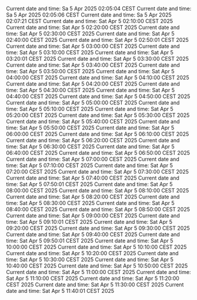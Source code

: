 Current date and time: Sa  5 Apr 2025 02:05:04 CEST
Current date and time: Sa  5 Apr 2025 02:05:06 CEST
Current date and time: Sa  5 Apr 2025 02:07:21 CEST
Current date and time: Sat Apr  5 02:10:00 CEST 2025
Current date and time: Sat Apr  5 02:20:00 CEST 2025
Current date and time: Sat Apr  5 02:30:00 CEST 2025
Current date and time: Sat Apr  5 02:40:00 CEST 2025
Current date and time: Sat Apr  5 02:50:01 CEST 2025
Current date and time: Sat Apr  5 03:00:00 CEST 2025
Current date and time: Sat Apr  5 03:10:00 CEST 2025
Current date and time: Sat Apr  5 03:20:01 CEST 2025
Current date and time: Sat Apr  5 03:30:00 CEST 2025
Current date and time: Sat Apr  5 03:40:00 CEST 2025
Current date and time: Sat Apr  5 03:50:00 CEST 2025
Current date and time: Sat Apr  5 04:00:00 CEST 2025
Current date and time: Sat Apr  5 04:10:00 CEST 2025
Current date and time: Sat Apr  5 04:20:00 CEST 2025
Current date and time: Sat Apr  5 04:30:00 CEST 2025
Current date and time: Sat Apr  5 04:40:00 CEST 2025
Current date and time: Sat Apr  5 04:50:00 CEST 2025
Current date and time: Sat Apr  5 05:00:00 CEST 2025
Current date and time: Sat Apr  5 05:10:00 CEST 2025
Current date and time: Sat Apr  5 05:20:00 CEST 2025
Current date and time: Sat Apr  5 05:30:00 CEST 2025
Current date and time: Sat Apr  5 05:40:00 CEST 2025
Current date and time: Sat Apr  5 05:50:00 CEST 2025
Current date and time: Sat Apr  5 06:00:00 CEST 2025
Current date and time: Sat Apr  5 06:10:00 CEST 2025
Current date and time: Sat Apr  5 06:20:00 CEST 2025
Current date and time: Sat Apr  5 06:30:00 CEST 2025
Current date and time: Sat Apr  5 06:40:00 CEST 2025
Current date and time: Sat Apr  5 06:50:00 CEST 2025
Current date and time: Sat Apr  5 07:00:00 CEST 2025
Current date and time: Sat Apr  5 07:10:00 CEST 2025
Current date and time: Sat Apr  5 07:20:00 CEST 2025
Current date and time: Sat Apr  5 07:30:00 CEST 2025
Current date and time: Sat Apr  5 07:40:00 CEST 2025
Current date and time: Sat Apr  5 07:50:01 CEST 2025
Current date and time: Sat Apr  5 08:00:00 CEST 2025
Current date and time: Sat Apr  5 08:10:00 CEST 2025
Current date and time: Sat Apr  5 08:20:00 CEST 2025
Current date and time: Sat Apr  5 08:30:00 CEST 2025
Current date and time: Sat Apr  5 08:40:00 CEST 2025
Current date and time: Sat Apr  5 08:50:00 CEST 2025
Current date and time: Sat Apr  5 09:00:00 CEST 2025
Current date and time: Sat Apr  5 09:10:01 CEST 2025
Current date and time: Sat Apr  5 09:20:00 CEST 2025
Current date and time: Sat Apr  5 09:30:00 CEST 2025
Current date and time: Sat Apr  5 09:40:00 CEST 2025
Current date and time: Sat Apr  5 09:50:01 CEST 2025
Current date and time: Sat Apr  5 10:00:00 CEST 2025
Current date and time: Sat Apr  5 10:10:00 CEST 2025
Current date and time: Sat Apr  5 10:20:00 CEST 2025
Current date and time: Sat Apr  5 10:30:00 CEST 2025
Current date and time: Sat Apr  5 10:40:00 CEST 2025
Current date and time: Sat Apr  5 10:50:00 CEST 2025
Current date and time: Sat Apr  5 11:00:00 CEST 2025
Current date and time: Sat Apr  5 11:10:00 CEST 2025
Current date and time: Sat Apr  5 11:20:00 CEST 2025
Current date and time: Sat Apr  5 11:30:00 CEST 2025
Current date and time: Sat Apr  5 11:40:01 CEST 2025
